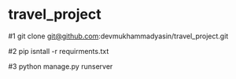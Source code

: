 # travel_project

#1 git clone git@github.com:devmukhammadyasin/travel_project.git

#2 pip isntall -r requirments.txt

#3 python manage.py runserver

